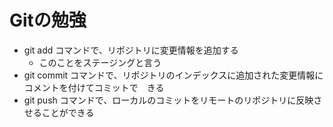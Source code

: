 # Gitの勉強
- git add コマンドで、リポジトリに変更情報を追加する
    - このことをステージングと言う
- git commit コマンドで、リポジトリのインデックスに追加された変更情報にコメントを付けてコミットで　きる
- git push コマンドで、ローカルのコミットをリモートのリポジトリに反映させることができる
